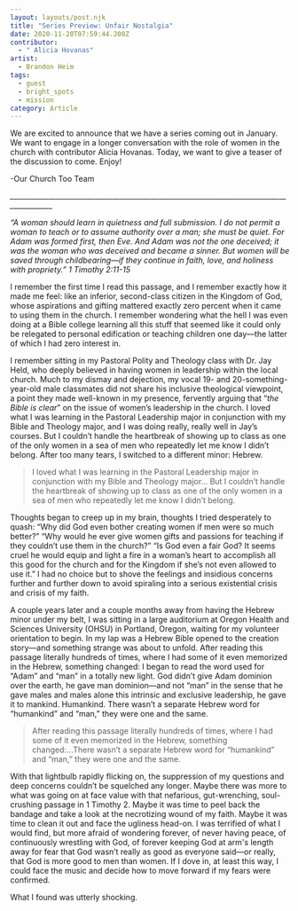 ```yaml
---
layout: layouts/post.njk
title: "Series Preview: Unfair Nostalgia"
date: 2020-11-20T07:59:44.200Z
contributor:
  - " Alicia Hovanas"
artist:
  - Brandon Heim
tags:
  - guest
  - bright_spots
  - mission
category: Article
---
```

We are excited to announce that we have a series coming out in January. We want to engage in a longer conversation with the role of women in the church with contributor Alicia Hovanas. Today, we want to give a teaser of the discussion to come. Enjoy!

\-Our Church Too Team

*\_\_\_\_\_\_\_\_\_\_\_\_\_\_\_\_\_\_\_\_\_\_\_\_\_\_\_\_\_\_\_\_\_\_\_\_\_\_\_\_\_\_\_\_\_\_\_\_\_\_\_\_\_\_\_\_\_\_\_\_\_\_\_\_\_\_\_\_\_\_\_\_\_\_\_\_\_\_\_\_\_\_\_\_\_\_\_\_\_\_*

*“A woman should learn in quietness and full submission. I do not permit a woman to teach or to assume authority over a man; she must be quiet. For Adam was formed first, then Eve. And Adam was not the one deceived; it was the woman who was deceived and became a sinner. But women will be saved through childbearing—if they continue in faith, love, and holiness with propriety.” 1 Timothy 2:11-15*

I remember the first time I read this passage, and I remember exactly how it made me feel: like an inferior, second-class citizen in the Kingdom of God, whose aspirations and gifting mattered exactly zero percent when it came to using them in the church. I remember wondering what the hell I was even doing at a Bible college learning all this stuff that seemed like it could only be relegated to personal edification or teaching children one day—the latter of which I had zero interest in.

I remember sitting in my Pastoral Polity and Theology class with Dr. Jay Held, who deeply believed in having women in leadership within the local church. Much to my dismay and dejection, my vocal 19- and 20-something-year-old male classmates did not share his inclusive theological viewpoint, a point they made well-known in my presence, fervently arguing that “*the Bible is clear*” on the issue of women’s leadership in the church. I loved what I was learning in the Pastoral Leadership major in conjunction with my Bible and Theology major, and I was doing really, really well in Jay’s courses. But I couldn’t handle the heartbreak of showing up to class as one of the only women in a sea of men who repeatedly let me know I didn’t belong. After too many tears, I switched to a different minor: Hebrew.

> I loved what I was learning in the Pastoral Leadership major in conjunction with my Bible and Theology major... But I couldn’t handle the heartbreak of showing up to class as one of the only women in a sea of men who repeatedly let me know I didn’t belong.

Thoughts began to creep up in my brain, thoughts I tried desperately to quash: “Why did God even bother creating women if men were so much better?” “Why would he ever give women gifts and passions for teaching if they couldn’t use them in the church?” “Is God even a fair God? It seems cruel he would equip and light a fire in a woman’s heart to accomplish all this good for the church and for the Kingdom if she’s not even allowed to use it.” I had no choice but to shove the feelings and insidious concerns further and further down to avoid spiraling into a serious existential crisis and crisis of my faith.

A couple years later and a couple months away from having the Hebrew minor under my belt, I was sitting in a large auditorium at Oregon Health and Sciences University (OHSU) in Portland, Oregon, waiting for my volunteer orientation to begin. In my lap was a Hebrew Bible opened to the creation story—and something strange was about to unfold. After reading this passage literally hundreds of times, where I had some of it even memorized in the Hebrew, something changed: I began to read the word used for “Adam” and “man” in a totally new light. God didn’t give Adam dominion over the earth, he gave man dominion—and not “man” in the sense that he gave males and males alone this intrinsic and exclusive leadership, he gave it to mankind. Humankind. There wasn’t a separate Hebrew word for “humankind” and “man,” they were one and the same. 

> After reading this passage literally hundreds of times, where I had some of it even memorized in the Hebrew, something changed:...There wasn’t a separate Hebrew word for “humankind” and “man,” they were one and the same. 

With that lightbulb rapidly flicking on, the suppression of my questions and deep concerns couldn’t be squelched any longer. Maybe there was more to what was going on at face value with that nefarious, gut-wrenching, soul-crushing passage in 1 Timothy 2. Maybe it was time to peel back the bandage and take a look at the necrotizing wound of my faith. Maybe it was time to clean it out and face the ugliness head-on. I was terrified of what I would find, but more afraid of wondering forever, of never having peace, of continuously wrestling with God, of forever keeping God at arm's length away for fear that God wasn’t really as good as everyone said—or really, that God is more good to men than women. If I dove in, at least this way, I could face the music and decide how to move forward if my fears were confirmed.

What I found was utterly shocking.